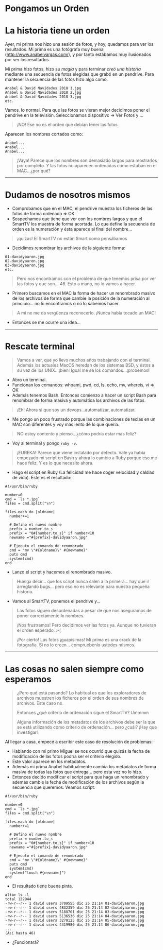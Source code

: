 
# Pongamos un Orden

# La historia tiene un orden

Ayer, mi prima nos hizo una sesión de fotos, y hoy, quedamos para ver los resultados. Mi prima es una fotógrafa muy buena (http://www.anabelvargas.com/), y por tanto estábamos muy ilusionados por ver los resultados.

Mi prima hizo fotos, hizo su _magia_ y para terminar _creó una historia_ mediante una secuencia de fotos elegidas que grabó en un pendrive. Para mantener la secuencia de las fotos hizo algo como:

```
Anabel & David Navidades 2018 1.jpg
Anabel & David Navidades 2018 2.jpg
Anabel & David Navidades 2018 3.jpg
etc.
```

Vamos, lo normal. Para que las fotos se vieran mejor decidimos poner el pendrive en la televisión. Seleccionamos dispositivo -> Ver Fotos y ...

> ¡NO! Ese no es el orden que debían tener las fotos.

Aparecen los nombres cortados como:
```
Anabel...
Anabel...
Anabel...
```
> ¡Vaya! Parece que los nombres son demasiado largos para mostrarlos por completo. Y las fotos no aparecen ordenadas como estaban en el MAC...¿por qué?

---

# Dudamos de nosotros mismos

* Comprobamos que en el MAC, el pendrive muestra los ficheros de las fotos de forma ordenada => OK.
* Sospechamos que tiene que ver con los nombres largos y que el SmartTV los muestra de forma acortada. Lo que define la secuencia de orden es la numeración y ésta aparece al final del nombre...

> ¡quiźas! El SmartTV no están Smart como pensábamos

* Decidimos renombrar los archivos de la siguiente forma:

```
01-davidyaaron.jpg
02-davidyaaron.jpg
03-davidyaaron.jpg
etc.
```

> Pero nos encontramos con el problema de que tenemos prisa por ver las fotos y que son... 46. Esto a mano, no lo vamos a hacer.

* Primero buscamos en el MAC la forma de hacer un renombrado masivo de los archivos de forma que cambie la posición de la numeración al principio... no lo encontramos o no lo sabemos hacer.

> A mi no me da vergüenza reconocerlo. ¡Nunca había tocado un MAC!

* Entonces se me ocurre una idea...

---

# Rescate terminal

> Vamos a ver, que yo llevo muchos años trabajando con el terminal. Además los actuales MacOS heredan de los sistemas BSD, y éstos a su vez de los UNIX...¡bien! Igual me sé los comandos...¡probemos!

* Abro un terminal.
* Funcionan los comandos: whoami, pwd, cd, ls, echo, mv, whereis, vi => OK
* Además tenemos Bash. Entonces comienzo a hacer un script Bash para renombrar de forma masiva y automática los archivos de las fotos.

> ¡Eh! Ahora si que soy un devops...automatizar, automatizar.

* Me pongo un poco frustrado porque las combinaciones de teclas en un MAC son diferentes y voy más lento de lo que quería.

> NO estoy contento y pienso...¿cómo podría estar mas feliz?

* Voy al terminal y pongo `ruby -v`.

> ¡EUREKA! Parece que viene instalado por defecto. Vale ya había empezado mi script en Bash y ahora lo cambio a Ruby porque eso me hace feliz. Y es lo que necesito ahora.

* Hago el script en Ruby (La felicidad me hace coger velocidad y caldiad de vida). Éste es el resultado:

```
#!/usr/bin/ruby

number=0
cmd = `ls *.jpg`
files = cmd.split("\n")

files.each do |oldname|
  number+=1

  # Defino el nuevo nombre
  prefix = number.to_s
  prefix = "0#{number.to_s}" if number<10
  newname ="#{prefix}-davidyaaron.jpg"

  # Ejecuto el comando de renombrado
  cmd = "mv \"#{oldname}\" #{newname}"
  puts cmd
  system(cmd)
end
```

* Lanzo el script y hacemos el renombrado masivo.

> Huelga decir... que los script nunca salen a la primera... hay que ir arreglando bugs... pero eso no es relevante para nuestra pequeña historia.

* Vamos al SmartTV, ponemos el pendrive y...

> Las fotos siguen desordenadas a pesar de que nos aseguramos de poner correctamente lo nombres.
>
> ¡Nos frustramos! Pero decidimos ver las fotos ya. Aunque no tuvieran el orden esperado. :-(
>
> ¡Por cierto! Las fotos ¡guapísimas! Mi prima es una crack de la fotografía. Si no lo creen... compruébenlo ustedes mismos.

---

# Las cosas no salen siempre como esperamos

> ¿Pero qué está pasando? Lo habitual es que los exploradores de archivos muestren los ficheros por el orden de sus nombres de archivos. Este caso no.
>
> Entonces ¿qué criterio de ordenación sigue el SmartTV? Ummmm
>
> Alguna información de los metadatos de los archivos debe ser la que se está utilizando como criterio de ordenación... pero ¿cuál? ¡Hay que investigar!

Al llegar a casa, empecé a escribir este caso de resolución de problemas:
* Hablando con mi primo Miguel se nos ocurrió que quizás la fecha de modificación de las fotos podría ser el criterio elegido.
* Este valor aparece en los metadatos.
* Además mi prima Anabel habitualmente cambia los metadatos de forma masiva de todas las fotos que entrega... pero esta vez no lo hizo.
* Entonces decido modificar el script para que haga un renombrado y además cambie la fecha de modificación de los archivos según la secuencia que queremos. Veamos script:

```
#!/usr/bin/ruby

number=0
cmd = `ls *.jpg`
files = cmd.split("\n")

files.each do |oldname|
  number+=1

  # Defino el nuevo nombre
  prefix = number.to_s
  prefix = "0#{number.to_s}" if number<10
  newname ="#{prefix}-davidyaaron.jpg"

  # Ejecuto el comando de renombrado
  cmd = "mv \"#{oldname}\" #{newname}"
  puts cmd
  system(cmd)
  system("touch #{newname}")
end
```

* El resultado tiene buena pinta.

```
alta> ls -l
total 122944
-rw-r--r-- 1 david users 3709555 dic 25 21:14 01-davidyaaron.jpg
-rw-r--r-- 1 david users 4832359 dic 25 21:14 02-davidyaaron.jpg
-rw-r--r-- 1 david users 5188701 dic 25 21:14 03-davidyaaron.jpg
-rw-r--r-- 1 david users 5136536 dic 25 21:14 04-davidyaaron.jpg
-rw-r--r-- 1 david users 3270125 dic 25 21:14 05-davidyaaron.jpg
-rw-r--r-- 1 david users 4419980 dic 25 21:14 06-davidyaaron.jpg
...
(Así hasta 46)
```

* ¿Funcionará?
